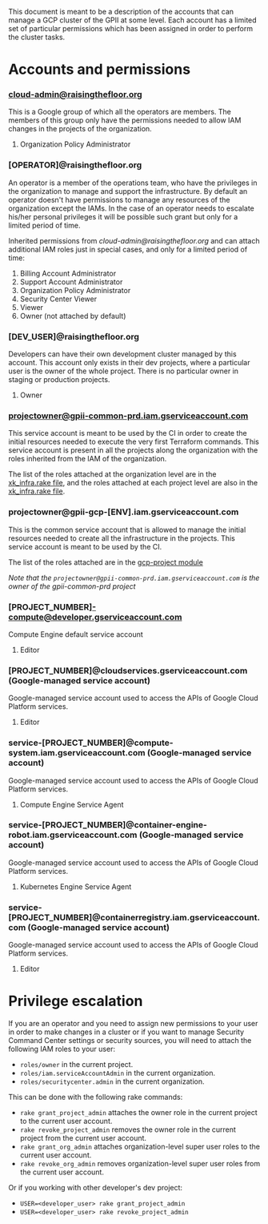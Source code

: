 This document is meant to be a description of the accounts that can manage a GCP cluster of the GPII at some level. Each account has a limited set of particular permissions which has been assigned in order to perform the cluster tasks.

Accounts and permissions
========================

### cloud-admin@raisingthefloor.org

  This is a Google group of which all the operators are members. The members of this group only have the permissions needed to allow IAM changes in the projects of the organization.

  1. Organization Policy Administrator

### [OPERATOR]@raisingthefloor.org

  An operator is a member of the operations team, who have the privileges in the organization to manage and support the infrastructure. By default an operator doesn't have permissions to manage any resources of the organization except the IAMs. In the case of an operator needs to escalate his/her personal privileges it will be possible such grant but only for a limited period of time.

  Inherited permissions from _cloud-admin@raisingthefloor.org_ and can attach additional IAM roles just in special cases, and only for a limited period of time:

  1. Billing Account Administrator
  1. Support Account Administrator
  1. Organization Policy Administrator
  1. Security Center Viewer
  1. Viewer
  1. Owner (not attached by default)

### [DEV_USER]@raisingthefloor.org

  Developers can have their own development cluster managed by this account. This account only exists in their dev projects, where a particular user is the owner of the whole project. There is no particular owner in staging or production projects.

  1. Owner

### projectowner@gpii-common-prd.iam.gserviceaccount.com

  This service account is meant to be used by the CI in order to create the initial resources needed to execute the very first Terraform commands. This service account is present in all the projects along the organization with the roles inherited from the IAM of the organization.

  The list of the roles attached at the organization level are in the [xk_infra.rake file](../shared/rakefiles/xk_infra.rake#L1-L10), and the roles attached at each project level are also in the [xk_infra.rake file](../shared/rakefiles/xk_infra.rake#L78).

### projectowner@gpii-gcp-[ENV].iam.gserviceaccount.com

  This is the common service account that is allowed to manage the initial resources needed to create all the infrastructure in the projects. This service account is meant to be used by the CI.

  The list of the roles attached are in the [gcp-project module](../common/modules/gcp-project/main.tf#L75-L178)

  *Note that the `projectowner@gpii-common-prd.iam.gserviceaccount.com` is the owner of the gpii-common-prd project*

### [PROJECT_NUMBER]-compute@developer.gserviceaccount.com

  Compute Engine default service account

  1. Editor

### [PROJECT_NUMBER]@cloudservices.gserviceaccount.com (Google-managed service account)

  Google-managed service account used to access the APIs of Google Cloud Platform services.

  1. Editor

### service-[PROJECT_NUMBER]@compute-system.iam.gserviceaccount.com (Google-managed service account)

  Google-managed service account used to access the APIs of Google Cloud Platform services.

  1. Compute Engine Service Agent

### service-[PROJECT_NUMBER]@container-engine-robot.iam.gserviceaccount.com (Google-managed service account)

  Google-managed service account used to access the APIs of Google Cloud Platform services.

  1. Kubernetes Engine Service Agent

### service-[PROJECT_NUMBER]@containerregistry.iam.gserviceaccount.com (Google-managed service account)

  Google-managed service account used to access the APIs of Google Cloud Platform services.

  1. Editor

Privilege escalation
====================

If you are an operator and you need to assign new permissions to your user in order to make changes in a cluster or if you want to manage Security Command Center settings or security sources, you will need to attach the following IAM roles to your user:

* `roles/owner` in the current project.
* `roles/iam.serviceAccountAdmin` in the current organization.
* `roles/securitycenter.admin` in the current organization.

This can be done with the following rake commands:

* `rake grant_project_admin` attaches the owner role in the current project to the current user account.
* `rake revoke_project_admin` removes the owner role in the current project from the current user account.
* `rake grant_org_admin` attaches organization-level super user roles to the current user account.
* `rake revoke_org_admin` removes organization-level super user roles from the current user account.

Or if you working with other developer's dev project:

* `USER=<developer_user> rake grant_project_admin`
* `USER=<developer_user> rake revoke_project_admin`

